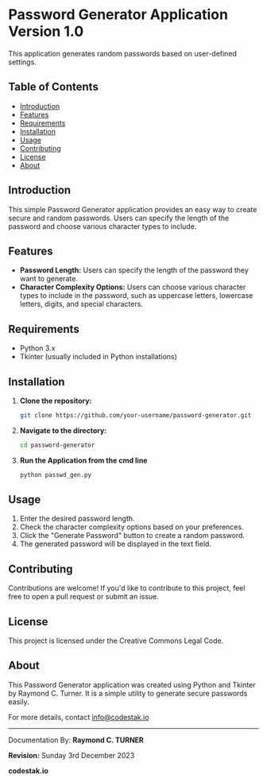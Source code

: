 # Password Generator Application Version 1.0

This application generates random passwords based on user-defined settings.

## Table of Contents

- [Introduction](#introduction)
- [Features](#features)
- [Requirements](#requirements)
- [Installation](#installation)
- [Usage](#usage)
- [Contributing](#contributing)
- [License](#license)
- [About](#about)

## Introduction

This simple Password Generator application provides an easy way to create secure and random passwords. Users can specify the length of the password and choose various character types to include.

## Features

- **Password Length:** Users can specify the length of the password they want to generate.
- **Character Complexity Options:** Users can choose various character types to include in the password, such as uppercase letters, lowercase letters, digits, and special characters.

## Requirements

- Python 3.x
- Tkinter (usually included in Python installations)

## Installation

1. **Clone the repository:**

   ```bash
   git clone https://github.com/your-username/password-generator.git
   ```


2. **Navigate to the directory:**

    ```bash
    cd password-generator
    ```

3. **Run the Application from the cmd line**

    ```bash
    python passwd_gen.py
    ```
## Usage
1. Enter the desired password length.
2. Check the character complexity options based on your preferences.
3. Click the "Generate Password" button to create a random password.
4. The generated password will be displayed in the text field.

## Contributing
Contributions are welcome! If you'd like to contribute to this project, feel free to open a pull request or submit an issue.

## License
This project is licensed under the Creative Commons Legal Code.

## About
This Password Generator application was created using Python and Tkinter by Raymond C. Turner. It is a simple utility to generate secure passwords easily.

For more details, contact <info@codestak.io>


---

Documentation By: **Raymond C. TURNER**

**Revision:** Sunday 3rd December 2023

**codestak.io**
